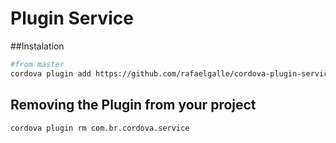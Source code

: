 Plugin Service
====================

##Instalation

```bash
#from master
cordova plugin add https://github.com/rafaelgalle/cordova-plugin-service.git
```

## Removing the Plugin from your project

```
cordova plugin rm com.br.cordova.service
```
